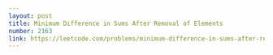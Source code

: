 ```yaml
---
layout: post
title: Minimum Difference in Sums After Removal of Elements
number: 2163
link: https://leetcode.com/problems/minimum-difference-in-sums-after-removal-of-elements
---
```

